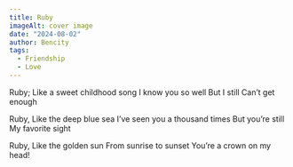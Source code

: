 ```yaml
---
title: Ruby
imageAlt: cover image
date: "2024-08-02"
author: Bencity
tags:
  - Friendship
  - Love
---
```


Ruby;
Like a sweet childhood song
I know you so well
But I still
Can’t get enough

Ruby,
Like the deep blue sea
I’ve seen you a thousand times
But you’re still
My favorite sight

Ruby,
Like the golden sun
From sunrise to sunset
You’re a crown on my head!
